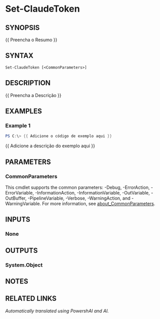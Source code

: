 ﻿---
external help file: powershai-help.xml
Module Name: powershai
online version:
schema: 2.0.0
---

# Set-ClaudeToken

## SYNOPSIS
{{ Preencha o Resumo }}

## SYNTAX

```
Set-ClaudeToken [<CommonParameters>]
```

## DESCRIPTION
{{ Preencha a Descrição }}

## EXAMPLES

### Example 1
```powershell
PS C:\> {{ Adicione o código de exemplo aqui }}
```

{{ Adicione a descrição do exemplo aqui }}

## PARAMETERS

### CommonParameters
This cmdlet supports the common parameters: -Debug, -ErrorAction, -ErrorVariable, -InformationAction, -InformationVariable, -OutVariable, -OutBuffer, -PipelineVariable, -Verbose, -WarningAction, and -WarningVariable. For more information, see [about_CommonParameters](http://go.microsoft.com/fwlink/?LinkID=113216).

## INPUTS

### None

## OUTPUTS

### System.Object
## NOTES

## RELATED LINKS



<!--PowershaiAiDocBlockStart-->
_Automatically translated using PowershAI and AI._
<!--PowershaiAiDocBlockEnd-->
